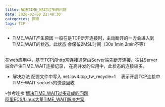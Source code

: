 ```yaml
---
title: 解决TIME_WAIT过多的问题
date: 2020-02-09 22:48:30
categories: 网络
tags: TCP
---
```


- TIME_WAIT产生原因
一般在是TCP断开连接时，主动断开的一方会进入到TIME_WAIT的状态。此状态
会保留2MSL时间（30s 1min 2min不等）
<br>
在web应用中，基于TCP的http短连接通常由Server端先断开连接，往往Server端会产生TIME_WAIT连接记录，
在高并发的应用中，此状态的连接较多。

- 解决办法
配置文件中写入 net.ipv4.tcp_tw_recycle=1  　表示开启TCP连接中TIME-WAIT sockets的快速回收

-参考连接
[解决TIME_WAIT过多造成的问题](https://www.cnblogs.com/dadonggg/p/8778318.html)
<br>
[阿里ECS/Linux大量TIME_WAIT解决方案](https://blog.csdn.net/hemin1003/article/details/82963558)